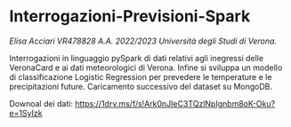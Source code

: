 # Interrogazioni-Previsioni-Spark
*Elisa Acciari VR478828 A.A. 2022/2023
Università degli Studi di Verona.*

Interrogazioni in linguaggio pySpark di dati relativi agli inegressi delle VeronaCard e ai dati meteorologici di Verona. Infine si sviluppa un modello di classificazione Logistic Regression per prevedere le temperature e le precipitazioni future.
Caricamento successivo del dataset su MongoDB.

Downoal dei dati: https://1drv.ms/f/s!Ark0nJIeC3TQzlNpIgnbm8oK-Oku?e=1SyIzk
